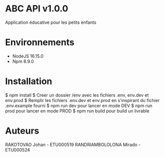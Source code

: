 # ABC API v1.0.0
Application éducative pour les petits enfants

# Environnements
- NodeJS 16.15.0
- Npm 8.9.0

# Installation
$ npm install
$ Creer un dossier /env avec les fichiers .env, env.dev et env.prod
$ Remplir les fichiers .env.dev et env.prod en s'inspirant du fichier .env.example fourni
$ npm run dev pour lancer en mode DEV
$ npm run prod pour lancer en mode PROD
$ npm run build pour build un livrable

# Auteurs
RAKOTOVAO Johan - ETU000519
RANDRIAMBOLOLONA Mirado - ETU000524
